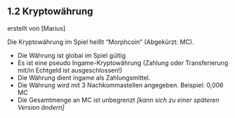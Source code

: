 ## **1.2 Kryptowährung**

erstellt von [Marius]

Die Kryptowährung im Spiel heißt “Morphcoin” (Abgekürzt: MC).

*   Die Währung ist global im Spiel gültig
*   Es ist eine pseudo Ingame-Kryptowährung (Zahlung oder Transferierung mit/in Echtgeld ist ausgeschlossen!)
*   Die Währung dient ingame als Zahlungsmittel.
*   Die Währung wird mit 3 Nachkommastellen angegeben. Beispiel:  0,006 MC
*   Die Gesamtmenge an MC ist unbegrenzt *[kann sich zu einer späteren Version ändern]*
